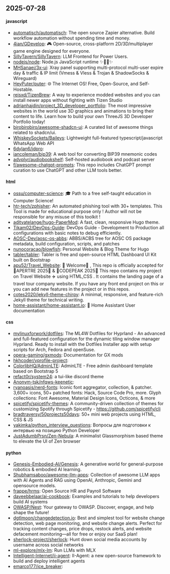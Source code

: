 ## 2025-07-28

#### javascript
* [automatisch/automatisch](https://github.com/automatisch/automatisch): The open source Zapier alternative. Build workflow automation without spending time and money.
* [4ian/GDevelop](https://github.com/4ian/GDevelop): 🎮 Open-source, cross-platform 2D/3D/multiplayer game engine designed for everyone.
* [SillyTavern/SillyTavern](https://github.com/SillyTavern/SillyTavern): LLM Frontend for Power Users.
* [nodejs/node](https://github.com/nodejs/node): Node.js JavaScript runtime ✨🐢🚀✨
* [MHSanaei/3x-ui](https://github.com/MHSanaei/3x-ui): Xray panel supporting multi-protocol multi-user expire day & traffic & IP limit (Vmess & Vless & Trojan & ShadowSocks & Wireguard)
* [HeyPuter/puter](https://github.com/HeyPuter/puter): 🌐 The Internet OS! Free, Open-Source, and Self-Hostable.
* [reisxd/TizenBrew](https://github.com/reisxd/TizenBrew): A way to experience modded websites and you can install newer apps without fighting with Tizen Studio
* [adrianhajdin/project_3D_developer_portfolio](https://github.com/adrianhajdin/project_3D_developer_portfolio): The most impressive websites in the world use 3D graphics and animations to bring their content to life. Learn how to build your own ThreeJS 3D Developer Portfolio today!
* [birobirobiro/awesome-shadcn-ui](https://github.com/birobirobiro/awesome-shadcn-ui): A curated list of awesome things related to shadcn/ui.
* [WhiskeySockets/Baileys](https://github.com/WhiskeySockets/Baileys): Lightweight full-featured typescript/javascript WhatsApp Web API
* [6dylan6/jdpro](https://github.com/6dylan6/jdpro): 
* [iancoleman/bip39](https://github.com/iancoleman/bip39): A web tool for converting BIP39 mnemonic codes
* [advplyr/audiobookshelf](https://github.com/advplyr/audiobookshelf): Self-hosted audiobook and podcast server
* [f/awesome-chatgpt-prompts](https://github.com/f/awesome-chatgpt-prompts): This repo includes ChatGPT prompt curation to use ChatGPT and other LLM tools better.

#### html
* [ossu/computer-science](https://github.com/ossu/computer-science): 🎓 Path to a free self-taught education in Computer Science!
* [htr-tech/zphisher](https://github.com/htr-tech/zphisher): An automated phishing tool with 30+ templates. This Tool is made for educational purpose only ! Author will not be responsible for any misuse of this toolkit !
* [adityatelange/hugo-PaperMod](https://github.com/adityatelange/hugo-PaperMod): A fast, clean, responsive Hugo theme.
* [Tikam02/DevOps-Guide](https://github.com/Tikam02/DevOps-Guide): DevOps Guide - Development to Production all configurations with basic notes to debug efficiently.
* [AOSC-Dev/aosc-os-abbs](https://github.com/AOSC-Dev/aosc-os-abbs): ABBS/ACBS tree for AOSC OS package metadata, build configuration, scripts, and patches
* [nunocoracao/blowfish](https://github.com/nunocoracao/blowfish): Personal Website & Blog Theme for Hugo
* [tabler/tabler](https://github.com/tabler/tabler): Tabler is free and open-source HTML Dashboard UI Kit built on Bootstrap
* [apu52/Travel_Website](https://github.com/apu52/Travel_Website): 🚀 Welcome🌈 , This repo is officially accepted for 🌟APERTRE 2025🌟 & 🌟CODEPEAK 2025🌟 This repo contains my project on Travel Website ✈️ using HTML,CSS . It contains the landing page of a travel tour company website. If you have any front end project on this or you can add new features in the project or in this repos.
* [cotes2020/jekyll-theme-chirpy](https://github.com/cotes2020/jekyll-theme-chirpy): A minimal, responsive, and feature-rich Jekyll theme for technical writing.
* [home-assistant/home-assistant.io](https://github.com/home-assistant/home-assistant.io): 📘 Home Assistant User documentation

#### css
* [mylinuxforwork/dotfiles](https://github.com/mylinuxforwork/dotfiles): The ML4W Dotfiles for Hyprland - An advanced and full-featured configuration for the dynamic tiling window manager Hyprland. Ready to install with the Dotfiles Installer app with setup scripts for Arch, Fedora and openSuse.
* [opera-gaming/gxmods](https://github.com/opera-gaming/gxmods): Documentation for GX mods
* [hkhcoder/vprofile-project](https://github.com/hkhcoder/vprofile-project): 
* [ColorlibHQ/AdminLTE](https://github.com/ColorlibHQ/AdminLTE): AdminLTE - Free admin dashboard template based on Bootstrap 5
* [refact0r/system24](https://github.com/refact0r/system24): a tui-like discord theme
* [Anonym-tsk/nfqws-keenetic](https://github.com/Anonym-tsk/nfqws-keenetic): 
* [ryanoasis/nerd-fonts](https://github.com/ryanoasis/nerd-fonts): Iconic font aggregator, collection, & patcher. 3,600+ icons, 50+ patched fonts: Hack, Source Code Pro, more. Glyph collections: Font Awesome, Material Design Icons, Octicons, & more
* [spicetify/spicetify-themes](https://github.com/spicetify/spicetify-themes): A community-driven collection of themes for customizing Spotify through Spicetify - https://github.com/spicetify/cli
* [bradtraversy/50projects50days](https://github.com/bradtraversy/50projects50days): 50+ mini web projects using HTML, CSS & JS
* [yakimka/python_interview_questions](https://github.com/yakimka/python_interview_questions): Вопросы для подготовки к интервью на позицию Python Developer
* [JustAdumbPrsn/Zen-Nebula](https://github.com/JustAdumbPrsn/Zen-Nebula): A minimalist Glassmorphism based theme to elevate the UI of Zen browser

#### python
* [Genesis-Embodied-AI/Genesis](https://github.com/Genesis-Embodied-AI/Genesis): A generative world for general-purpose robotics & embodied AI learning.
* [Shubhamsaboo/awesome-llm-apps](https://github.com/Shubhamsaboo/awesome-llm-apps): Collection of awesome LLM apps with AI Agents and RAG using OpenAI, Anthropic, Gemini and opensource models.
* [frappe/hrms](https://github.com/frappe/hrms): Open Source HR and Payroll Software
* [daveebbelaar/ai-cookbook](https://github.com/daveebbelaar/ai-cookbook): Examples and tutorials to help developers build AI systems
* [OWASP/Nest](https://github.com/OWASP/Nest): Your gateway to OWASP. Discover, engage, and help shape the future!
* [dgtlmoon/changedetection.io](https://github.com/dgtlmoon/changedetection.io): Best and simplest tool for website change detection, web page monitoring, and website change alerts. Perfect for tracking content changes, price drops, restock alerts, and website defacement monitoring—all for free or enjoy our SaaS plan!
* [sherlock-project/sherlock](https://github.com/sherlock-project/sherlock): Hunt down social media accounts by username across social networks
* [ml-explore/mlx-lm](https://github.com/ml-explore/mlx-lm): Run LLMs with MLX
* [Intelligent-Internet/ii-agent](https://github.com/Intelligent-Internet/ii-agent): II-Agent: a new open-source framework to build and deploy intelligent agents
* [emarco177/ice_breaker](https://github.com/emarco177/ice_breaker): 
